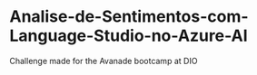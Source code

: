 # Analise-de-Sentimentos-com-Language-Studio-no-Azure-AI
Challenge made for the Avanade bootcamp at DIO
